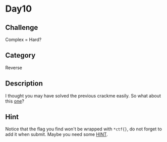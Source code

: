 # Day10

## Challenge
Complex = Hard?

## Category
Reverse

## Description
I thought you may have solved the previous crackme easily.
So what about this [one](./tricky)?

## Hint
Notice that the flag you find won't be wrapped with `*ctf{}`, do not forget to add it when submit.
Maybe you need some [HINT](./HINT.md).
